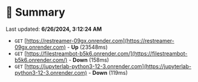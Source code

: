# 📖 Summary
Last updated: **6/26/2024, 3:12:24 AM**

- `GET` [https://restreamer-09gx.onrender.com](https://restreamer-09gx.onrender.com) - **Up** (23548ms)
- `GET` [https://filestreambot-b5k6.onrender.com/](https://filestreambot-b5k6.onrender.com/) - **Down** (158ms)
- `GET` [https://jupyterlab-python3-12-3.onrender.com](https://jupyterlab-python3-12-3.onrender.com) - **Down** (119ms)
